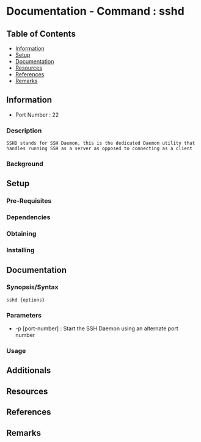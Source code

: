 # Documentation - Command : sshd

## Table of Contents
+ [Information](#information)
+ [Setup](#setup)
+ [Documentation](#documentation)
+ [Resources](#resources)
+ [References](#references)
+ [Remarks](#remarks)

## Information

+ Port Number : 22

### Description

```
SSHD stands for SSH Daemon, this is the dedicated Daemon utility that handles running SSH as a server as opposed to connecting as a client
```

### Background

## Setup

### Pre-Requisites

### Dependencies

### Obtaining

### Installing

## Documentation

### Synopsis/Syntax

```console
sshd {options}
```

### Parameters
+ -p [port-number] : Start the SSH Daemon using an alternate port number

### Usage
 

## Additionals

## Resources

## References

## Remarks


